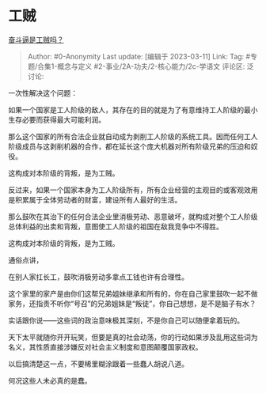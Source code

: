 # 工贼
[奋斗逼是工贼吗？](https://afdian.net/p/e20de0bebfd511edbbf95254001e7c00)

> Author: #0-Anonymity
> Last update: [编辑于 2023-03-11]
> Link:
> Tag: #专题/合集1-概念与定义 #2-事业/2A-功夫/2-核心能力/2c-学语文
> 评论区:
> 泛讨论:

一次性解决这个问题：

如果一个国家是工人阶级的敌人，其存在的目的就是为了有意维持工人阶级的最小生存必要而获得最大可能利润。

那么这个国家的所有合法企业就自动成为剥削工人阶级的系统工具。因而任何工人阶级成员与这剥削机器的合作，都在延长这个庞大机器对所有阶级兄弟的压迫和奴役。

这构成对本阶级的背叛，是为工贼。

反过来，如果一个国家本身为工人阶级所有，所有企业经营的主观目的或客观效用是积累属于全体劳动者的财富，建设所有人最好的生活。

那么鼓吹在其治下的任何合法企业里消极劳动、恶意破坏，就构成对整个工人阶级总体利益的出卖和背叛，意图使工人阶级的祖国在敌我竞争中不得胜。

这构成对本阶级的背叛，是为工贼。

通俗点讲，

在别人家扛长工，鼓吹消极劳动多拿点工钱也许有合理性。

这个家里的家产是由你们这帮兄弟姐妹继承和所有的，你在自己家里鼓吹一起不做家务，还指责不听你“号召”的兄弟姐妹是“叛徒”，你自己想想，是不是脑子有水？

实话跟你说——这些词的政治意味极其深刻，不是你自己可以随便拿着玩的。

天下太平就随你开开玩笑，但要是真的社会动荡，你的行动如果涉及乱用这些词为名义，其性质直接涉嫌反对社会主义制度和意图颠覆国家政权。

以后搞清楚这一点，不要稀里糊涂跟着一些蠢人胡说八道。

何况这些人未必真的是蠢。
